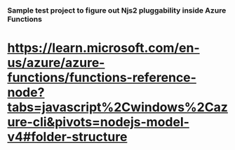 ### Sample test project to figure out Njs2 pluggability inside Azure Functions

# https://learn.microsoft.com/en-us/azure/azure-functions/functions-reference-node?tabs=javascript%2Cwindows%2Cazure-cli&pivots=nodejs-model-v4#folder-structure
